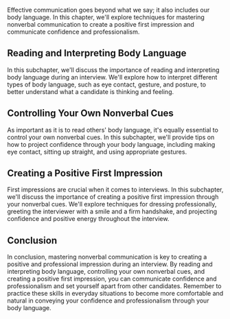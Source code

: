 
Effective communication goes beyond what we say; it also includes our body language. In this chapter, we'll explore techniques for mastering nonverbal communication to create a positive first impression and communicate confidence and professionalism.

Reading and Interpreting Body Language
--------------------------------------

In this subchapter, we'll discuss the importance of reading and interpreting body language during an interview. We'll explore how to interpret different types of body language, such as eye contact, gesture, and posture, to better understand what a candidate is thinking and feeling.

Controlling Your Own Nonverbal Cues
-----------------------------------

As important as it is to read others' body language, it's equally essential to control your own nonverbal cues. In this subchapter, we'll provide tips on how to project confidence through your body language, including making eye contact, sitting up straight, and using appropriate gestures.

Creating a Positive First Impression
------------------------------------

First impressions are crucial when it comes to interviews. In this subchapter, we'll discuss the importance of creating a positive first impression through your nonverbal cues. We'll explore techniques for dressing professionally, greeting the interviewer with a smile and a firm handshake, and projecting confidence and positive energy throughout the interview.

Conclusion
----------

In conclusion, mastering nonverbal communication is key to creating a positive and professional impression during an interview. By reading and interpreting body language, controlling your own nonverbal cues, and creating a positive first impression, you can communicate confidence and professionalism and set yourself apart from other candidates. Remember to practice these skills in everyday situations to become more comfortable and natural in conveying your confidence and professionalism through your body language.
